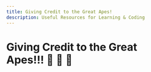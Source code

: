 ```yaml
---
title: Giving Credit to the Great Apes!
description: Useful Resources for Learning & Coding
---
```


# Giving Credit to the Great <div class="emoji-wrap">Apes!!! 🦍 🍌 🐒</div>

<style lang="stylus" scoped>
@media (max-width: 54.6875rem)
  p
    text-align: center
</style>
